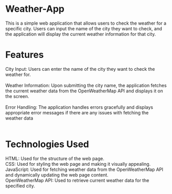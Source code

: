 # Weather-App

This is a simple web application that allows users to check the weather for a specific city. Users can input the name of the city they want to check, and the application will display the current weather information for that city.

# Features
City Input: Users can enter the name of the city they want to check the weather for.<br><br>
Weather Information: Upon submitting the city name, the application fetches the current weather data from the OpenWeatherMap API and displays it on the screen.<br><br>
Error Handling: The application handles errors gracefully and displays appropriate error messages if there are any issues with fetching the weather data
<br><br>
# Technologies Used
HTML: Used for the structure of the web page.<br>
CSS: Used for styling the web page and making it visually appealing.<br>
JavaScript: Used for fetching weather data from the OpenWeatherMap API and dynamically updating the web page content.<br>
OpenWeatherMap API: Used to retrieve current weather data for the specified city.
